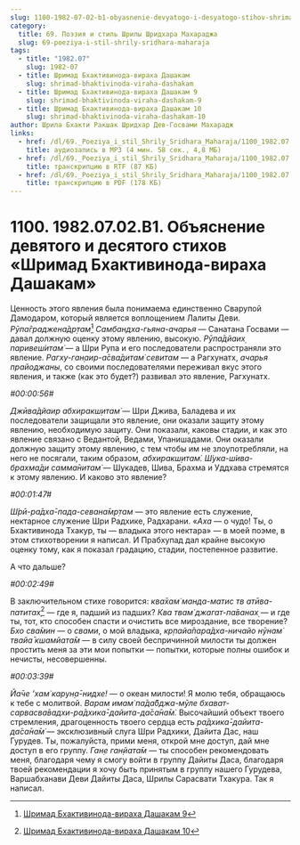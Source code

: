 ```yaml
---
slug: 1100-1982-07-02-b1-obyasnenie-devyatogo-i-desyatogo-stihov-shrimad-bhaktivinoda-viraha-dashakam
category:
  title: 69. Поэзия и стиль Шрилы Шридхара Махараджа
  slug: 69-poeziya-i-stil-shrily-sridhara-maharaja
tags:
  - title: "1982.07"
    slug: 1982-07
  - title: Шримад Бхактивинода-вираха Дашакам
    slug: shrimad-bhaktivinoda-viraha-dashakam
  - title: Шримад Бхактивинода-вираха Дашакам 9
    slug: shrimad-bhaktivinoda-viraha-dashakam-9
  - title: Шримад Бхактивинода-вираха Дашакам 10
    slug: shrimad-bhaktivinoda-viraha-dashakam-10
author: Шрила Бхакти Ракшак Шридхар Дев-Госвами Махарадж
links:
  - href: /dl/69._Poeziya_i_stil_Shrily_Sridhara_Maharaja/1100_1982.07.02.B1_SridharMj_Objasnenie_devjatogo_i_desjatogo_stihov_Shrimad_Bhaktivinoda-viraha_Dashakam.mp3
    title: аудиозапись в MP3 (4 мин. 58 сек., 4,8 МБ)
  - href: /dl/69._Poeziya_i_stil_Shrily_Sridhara_Maharaja/1100_1982.07.02.B1_SridharMj_Objasnenie_devjatogo_i_desjatogo_stihov_Shrimad_Bhaktivinoda-viraha_Dashakam.rtf
    title: транскрипцию в RTF (87 КБ)
  - href: /dl/69._Poeziya_i_stil_Shrily_Sridhara_Maharaja/1100_1982.07.02.B1_SridharMj_Objasnenie_devjatogo_i_desjatogo_stihov_Shrimad_Bhaktivinoda-viraha_Dashakam.pdf
    title: транскрипцию в PDF (178 КБ)
---
```


# 1100. 1982.07.02.B1. Объяснение девятого и десятого стихов «Шримад Бхактивинода-вираха Дашакам»

Ценность этого явления была понимаема единственно Сварупой Дамодаром, который является воплощением Лалиты Деви. *Рӯпа̄граджена̄др̣там̇*[^_ftn1] *Самбандха-гьяна-ачарья* — Санатана Госвами — давал должную оценку этому явлению, высокую. *Рӯпа̄дйаих̣ паривеш́итам̇* — а Шри Рупа и его последователи распространяли это явление. *Рагху-ган̣аир-а̄сва̄дитам̇ севитам* — а Рагхунатх, *ачарья прайоджаны*, со своими последователями переживал вкус этого явления, и также (как это будет?) развивал это явление, Рагхунатх.

*#00:00:56#*

*Джӣва̄дйаир абхиракш̣итам̇* — Шри Джива, Баладева и их последователи защищали это явление, они оказали защиту этому явлению, необходимую защиту. Они показали, каковы стадии, и как это явление связано с Ведантой, Ведами, Упанишадами. Они оказали должную защиту этому явлению, с тем чтобы им не злоупотребляли, на него не посягали, таким образом, *абхиракш̣итам̇. Ш́ука-ш́ива-брахма̄ди самма̄нитам̇* — Шукадев, Шива, Брахма и Уддхава стремятся к этому явлению. И каково это явление?

*#00:01:47#*

*Ш́рӣ-ра̄дха̄-пада-севана̄мр̣там* — это явление есть служение, нектарное служение Шри Радхике, Радхарани. «*Аха* — о чудо! Ты, о Бхактивинода Тхакур, ты — владыка этого нектара» — в моей поэме, в этом стихотворении я написал. И Прабхупад дал крайне высокую оценку тому, как я показал градацию, стадии, постепенное развитие.

А что дальше?

*#00:02:49#*

В заключительном стихе говорится: *ква̄хам̇ манда-матис тв атӣва-патитах̣*[^_ftn2] — где я, падший из падших? *Ква твам̇ джагат-па̄ванах̣* — и где ты, тот, кто способен спасти и очистить все мироздание, все творение? *Бхо сва̄мин* — о *свами*, о мой владыка, *кр̣пайа̄пара̄дха-ничайо нӯнам̇ твайа̄ кшамйата̄м* — в силу своей беспричинной милости ты должен простить меня за эти мои попытки — попытки, которые полны ошибок и нечисты, несовершенны.

*#00:03:39#*

*Йа̄че ’хам̇ карун̣а̄-нидхе!* — о океан милости! Я молю тебя, обращаюсь к тебе с молитвой. *Варам имам̇ па̄да̄бджа-мӯле бхават-сарвасва̄вадхи-ра̄дхика̄-дайита-да̄са̄на̄м̇.* Высочайший объект твоего стремления, драгоценность твоего сердца есть *ра̄дхика̄-дайита-да̄са̄на̄м̇* — эксклюзивный слуга Шри Радхики, Дайита Дас, наш Гурудев. Ты, пожалуйста, прими меня, открой мне доступ, дай мне доступ в его группу. *Ган̣е ган̣йата̄м* — ты способен рекомендовать меня, благодаря чему я смогу войти в группу Дайиты Даса, благодаря твоей рекомендации я хочу быть принятым в группу нашего Гурудева, Варшабханави Деви Дайиты Даса, Шрилы Сарасвати Тхакура. Так я написал.



[^_ftn1]: [Шримад Бхактивинода-вираха Дашакам 9](../notes/shrimad-bhaktivinoda-viraha-dashakam/shrimad-bhaktivinoda-viraha-dashakam-9.md)

[^_ftn2]: [Шримад Бхактивинода-вираха Дашакам 10](../notes/shrimad-bhaktivinoda-viraha-dashakam/shrimad-bhaktivinoda-viraha-dashakam-10.md)
